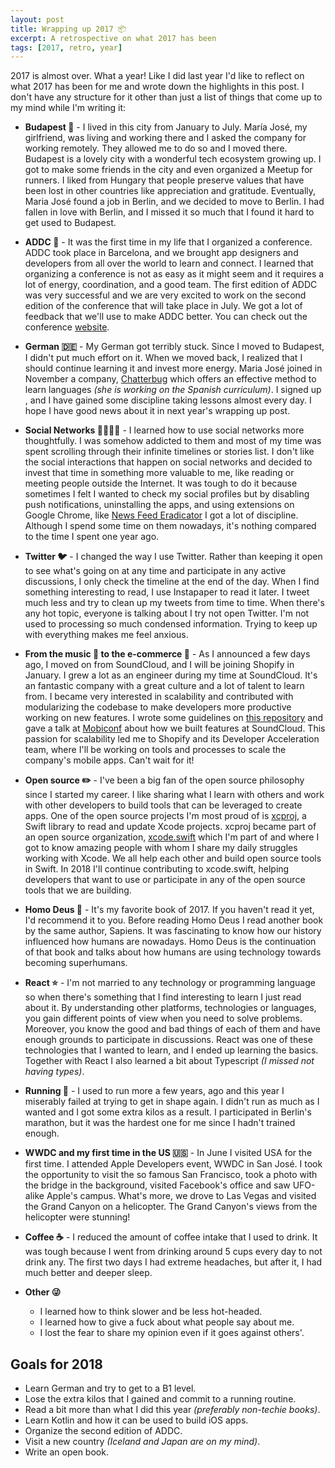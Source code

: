 ```yaml
---
layout: post
title: Wrapping up 2017 📦
excerpt: A retrospective on what 2017 has been
tags: [2017, retro, year]
---
```


2017 is almost over. What a year! Like I did last year I'd like to reflect on what 2017 has been for me and wrote down the highlights in this post. I don't have any structure for it other than just a list of things that come up to my mind while I'm writing it:

- **Budapest 🏰** - I lived in this city from January to July. María José, my girlfriend, was living and working there and I asked the company for working remotely. They allowed me to do so and I moved there. Budapest is a lovely city with a wonderful tech ecosystem growing up. I got to make some friends in the city and even organized a Meetup for runners. I liked from Hungary that people preserve values that have been lost in other countries like appreciation and gratitude. Eventually,  Maria José found a job in Berlin, and we decided to move to Berlin. I had fallen in love with Berlin, and I missed it so much that I found it hard to get used to Budapest.

- **ADDC 🎤** - It was the first time in my life that I organized a conference. ADDC took place in Barcelona, and we brought app designers and developers from all over the world to learn and connect. I learned that organizing a conference is not as easy as it might seem and it requires a lot of energy, coordination, and a good team. The first edition of ADDC was very successful and we are very excited to work on the second edition of the conference that will take place in July. We got a lot of feedback that we'll use to make ADDC better. You can check out the conference [website](https://addconf.com).

- **German 🇩🇪** - My German got terribly stuck. Since I moved to Budapest, I didn't put much effort on it. When we moved back, I realized that I should continue learning it and invest more energy. Maria José joined in November a company, [Chatterbug](https://chatterbug.com) which offers an effective method to learn languages *(she is working on the Spanish curriculum)*. I signed up , and I have gained some discipline taking lessons almost every day. I hope I have good news about it in next year's wrapping up post.

- **Social Networks 👨‍👨‍👦‍👦** - I learned how to use social networks more thoughtfully. I was somehow addicted to them and most of my time was spent scrolling through their infinite timelines or stories list. I don't like the social interactions that happen on social networks and decided to invest that time in something more valuable to me, like reading or meeting people outside the Internet. It was tough to do it because sometimes I felt I wanted to check my social profiles but by disabling push notifications, uninstalling the apps, and using extensions on Google Chrome, like [News Feed Eradicator](https://chrome.google.com/webstore/detail/news-feed-eradicator-for/fjcldmjmjhkklehbacihaiopjklihlgg?hl=en) I got a lot of discipline. Although I spend some time on them nowadays, it's nothing compared to the time I spent one year ago.

- **Twitter 🐦** - I changed the way I use Twitter. Rather than keeping it open to see what's going on at any time and participate in any active discussions, I only check the timeline at the end of the day. When I find something interesting to read, I use Instapaper to read it later. I tweet much less and try to clean up my tweets from time to time. When there's any hot topic, everyone is talking about I try not open Twitter. I'm not used to processing so much condensed information. Trying to keep up with everything makes me feel anxious.

- **From the music 🎵 to the e-commerce 🛒** - As I announced a few days ago, I moved on from SoundCloud, and I will be joining Shopify in January. I grew a lot as an engineer during my time at SoundCloud. It's an fantastic company with a great culture and a lot of talent to learn from. I became very interested in scalability and contributed with modularizing the codebase to make developers more productive working on new features. I wrote some guidelines on [this repository](https://github.com/microfeatures/guidelines) and gave a talk at [Mobiconf](https://www.2017.mobiconf.org/) about how we built features at SoundCloud. This passion for scalability led me to Shopify and its Developer Acceleration team, where I'll be working on tools and processes to scale the company's mobile apps. Can't wait for it!

- **Open source ✏️** - I've been a big fan of the open source philosophy since I started my career. I like sharing what I learn with others and work with other developers to build tools that can be leveraged to create apps. One of the open source projects I'm most proud of is [xcproj](https://github.com/xcodeswift/xcproj), a Swift library to read and update Xcode projects. xcproj became part of an open source organization, [xcode.swift](https://github.com/xcodeswift/xcproj) which I'm part of and where I got to know amazing people with whom I share my daily struggles working with Xcode. We all help each other and build open source tools in Swift. In 2018 I'll continue contributing to xcode.swift, helping developers that want to use or participate in any of the open source tools that we are building.

- **Homo Deus 🐒** - It's my favorite book of 2017. If you haven't read it yet, I'd recommend it to you. Before reading Homo Deus I read another book by the same author, Sapiens. It was fascinating to know how our history influenced how humans are nowadays. Homo Deus is the continuation of that book and talks about how humans are using technology towards becoming superhumans.

- **React ⭐️** - I'm not married to any technology or programming language so when there's something that I find interesting to learn I just read about it. By understanding other platforms, technologies or languages, you gain different points of view when you need to solve problems. Moreover, you know the good and bad things of each of them and have enough grounds to participate in discussions. React was one of these technologies that I wanted to learn, and I ended up learning the basics. Together with React I also learned a bit about Typescript *(I missed not having types)*.

- **Running 🏃** - I used to run more a few years, ago and this year I miserably failed at trying to get in shape again. I didn't run as much as I wanted and I got some extra kilos as a result. I participated in Berlin's marathon, but it was the hardest one for me since I hadn't trained enough.

- **WWDC and my first time in the US 🇺🇸** - In June I visited USA for the first time. I attended Apple Developers event, WWDC in San José. I took the opportunity to visit the so famous San Francisco, took a photo with the bridge in the background, visited Facebook's office and saw UFO-alike Apple's campus. What's more, we drove to Las Vegas and visited the Grand Canyon on a helicopter. The Grand Canyon's views from the helicopter were stunning!

- **Coffee ☕️** - I reduced the amount of coffee intake that I used to drink. It was tough because I went from drinking around 5 cups every day to not drink any. The first two days I had extreme headaches, but after it, I had much better and deeper sleep.

- **Other 😜**
  - I learned how to think slower and be less hot-headed.
  - I learned how to give a fuck about what people say about me.
  - I lost the fear to share my opinion even if it goes against others'.


## Goals for 2018

- Learn German and try to get to a B1 level.
- Lose the extra kilos that I gained and commit to a running routine.
- Read a bit more than what I did this year *(preferably non-techie books)*.
- Learn Kotlin and how it can be used to build iOS apps.
- Organize the second edition of ADDC.
- Visit a new country *(Iceland and Japan are on my mind)*.
- Write an open book.